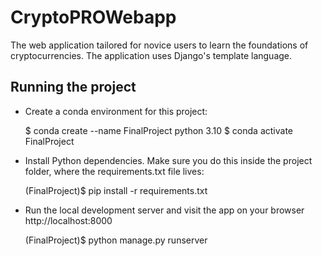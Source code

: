 # CryptoPROWebapp
The web application tailored for novice users to learn the foundations of cryptocurrencies. The application uses Django's template language. 

## Running the project
- Create a conda environment for this project:
  
	$ conda create --name FinalProject python 3.10
	$ conda activate FinalProject

- Install Python dependencies. Make sure you do this inside the project folder, where the requirements.txt file lives:

	(FinalProject)$ pip install -r requirements.txt

- Run the local development server and visit the app on your browser http://localhost:8000

	(FinalProject)$ python manage.py runserver
